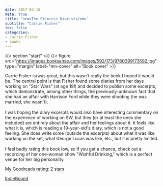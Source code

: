 ```yaml
---
date: 2017-03-15
meta: true
title: "<em>The Princess Diarist</em>"
subtitle: "Carrie Fisher"
toc: false
categories:
- Carrie Fisher
- books
---
```


{{< section "start" >}}
{{< figure src="https://images.booksense.com/images/592/173/9780399173592.jpg" type="margin" label="mn-cover" alt="Book cover" >}}

Carrie Fisher is/was great, but this wasn't really the book I hoped it would be. The central point is that Fisher found some diaries from her days working on "Star Wars" (at age 19!) and decided to publish some excerpts, which demonstrate, among other things, the previously-unknown fact that she had an affair with Harrison Ford while they were shooting (he was married, she wasn't). <br /><br />I was hoping the diary excerpts would also have interesting commentary on the experience of working on SW, but they (or at least the ones she included) are entirely about the affair and her feelings about it. It feels like what it is, which is reading a 19-year-old's diary, which is not a good feeling. She does write some (outside the excerpts) about what it was like working on the set, what George Lucas was like, etc., but it is pretty limited. <br /><br />I feel badly rating this book low, so if you get a chance, check out a recording of her one-woman show "Wishful Drinking," which is a perfect venue for her big personality.

[My Goodreads rating: 2 stars](https://www.goodreads.com/review/show/1941148820)  

[IndieBound](https://www.indiebound.org/book/9780399173592)
